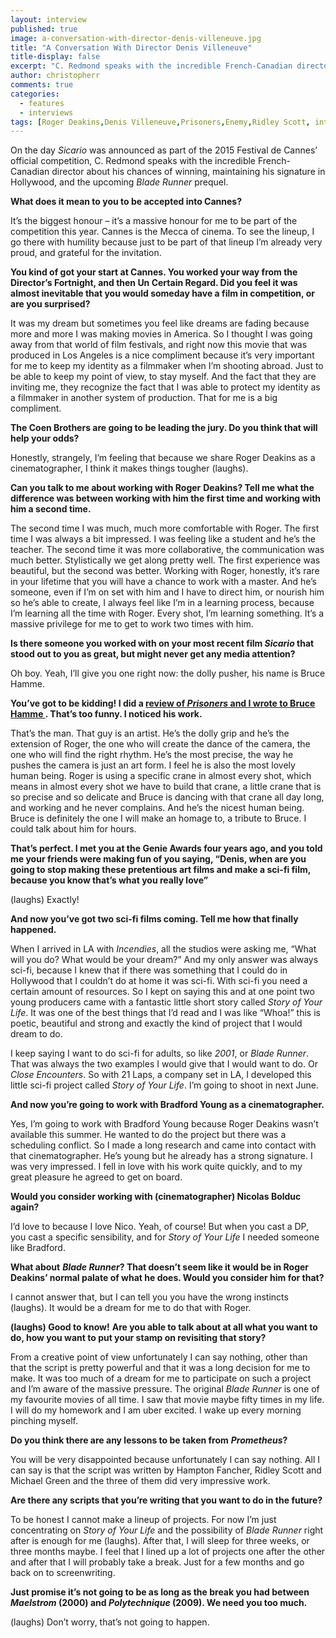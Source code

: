 ```yaml
---
layout: interview
published: true
image: a-conversation-with-director-denis-villeneuve.jpg
title: "A Conversation With Director Denis Villeneuve"
title-display: false
excerpt: "C. Redmond speaks with the incredible French-Canadian director about his chances of winning, maintaining his signature in Hollywood, and the upcoming _Blade Runner_ prequel."
author: christopherr
comments: true
categories:
  - features
  - interviews
tags: [Roger Deakins,Denis Villeneuve,Prisoners,Enemy,Ridley Scott, interview,director,writer,writing,sci-fi]
---
```

On the day _Sicario_ was announced as part of the 2015 Festival de Cannes’ official competition, C. Redmond speaks with the incredible French-Canadian director about his chances of winning, maintaining his signature in Hollywood, and the upcoming _Blade Runner_ prequel. 

**What does it mean to you to be accepted into Cannes?**

It’s the biggest honour – it’s a massive honour for me to be part of the competition this year. Cannes is the Mecca of cinema. To see the lineup, I go there with humility because just to be part of that lineup I’m already very proud, and grateful for the invitation.

**You kind of got your start at Cannes. You worked your way from the Director’s Fortnight, and then Un Certain Regard. Did you feel it was almost inevitable that you would someday have a film in competition, or are you surprised?**

It was my dream but sometimes you feel like dreams are fading because more and more I was making movies in America. So I thought I was going away from that world of film festivals, and right now this movie that was produced in Los Angeles is a nice compliment because it’s very important for me to keep my identity as a filmmaker when I’m shooting abroad. Just to be able to keep my point of view, to stay myself. And the fact that they are inviting me, they recognize the fact that I was able to protect my identity as a filmmaker in another system of production. That for me is a big compliment.

**The Coen Brothers are going to be leading the jury. Do you think that will help your odds?**

Honestly, strangely, I’m feeling that because we share Roger Deakins as a cinematographer, I think it makes things tougher (laughs).

**Can you talk to me about working with Roger** **Deakins? Tell me what the difference was between working with him the first time and working with him a second time.**

The second time I was much, much more comfortable with Roger. The first time I was always a bit impressed. I was feeling like a student and he’s the teacher. The second time it was more collaborative, the communication was much better. Stylistically we get along pretty well. The first experience was beautiful, but the second was better. Working with Roger, honestly, it’s rare in your lifetime that you will have a chance to work with a master. And he’s someone, even if I’m on set with him and I have to direct him, or nourish him so he’s able to create, I always feel like I’m in a learning process, because I’m learning all the time with Roger. Every shot, I’m learning something. It’s a massive privilege for me to get to work two times with him.

**Is there someone you worked with on your most recent film _Sicario_  that stood out to you as great, but might never get any media attention?**

Oh boy. Yeah, I’ll give you one right now: the dolly pusher, his name is Bruce Hamme.

**You’ve got to be kidding! I did a [review of _Prisoners_ and I wrote to Bruce Hamme ](http://www.dearcastandcrew.com/content/2013/9/10/prisoners.html). That’s too funny. I noticed his work.** 

That’s the man. That guy is an artist. He’s the dolly grip and he’s the extension of Roger, the one who will create the dance of the camera, the one who will find the right rhythm. He’s the most precise, the way he pushes the camera is just an art form. I feel he is also the most lovely human being. Roger is using a specific crane in almost every shot, which means in almost every shot we have to build that crane, a little crane that is so precise and so delicate and Bruce is dancing with that crane all day long, and working and he never complains. And he’s the nicest human being. Bruce is definitely the one I will make an homage to, a tribute to Bruce. I could talk about him for hours.

**That’s perfect. I met you at the Genie Awards four years ago, and you told me your friends were making fun of you saying, “Denis, when are you going to stop making these pretentious art films and make a sci-fi film, because you know that’s what you really love”**

(laughs) Exactly!

**And now you’ve got two sci-fi films coming. Tell me how that finally happened.** 

When I arrived in LA with _Incendies_, all the studios were asking me, “What will you do? What would be your dream?”  And my only answer was always sci-fi, because I knew that if there was something that I could do in Hollywood that I couldn’t do at home it was sci-fi. With sci-fi you need a certain amount of resources. So I kept on saying this and at one point two young producers came with a fantastic little short story called _Story of Your Life_. It was one of the best things that I’d read and I was like “Whoa!” this is poetic, beautiful and strong and exactly the kind of project that I would dream to do. 

I keep saying I want to do sci-fi for adults, so like _2001_, or _Blade Runner_. That was always the two examples I would give that I would want to do. Or _Close Encounters_. So with 21 Laps, a company set in LA, I developed this little sci-fi project called _Story of Your Life_. I’m going to shoot in next June.

**And now you’re going to work with Bradford Young as a cinematographer.**

Yes, I’m going to work with Bradford Young because Roger Deakins wasn’t available this summer. He wanted to do the project but there was a scheduling conflict. So I made a long research and came into contact with that cinematographer. He’s young but he already has a strong signature. I was very impressed. I fell in love with his work quite quickly, and to my great pleasure he agreed to get on board.

**Would you consider working with (cinematographer) Nicolas Bolduc again?**

I’d love to because I love Nico. Yeah, of course! But when you cast a DP, you cast a specific sensibility, and for _Story of Your Life_ I needed someone like Bradford.

**What about** **_Blade Runner_? That doesn’t seem like it would be in Roger Deakins’ normal palate of what he does. Would you consider him for that?**

I cannot answer that, but I can tell you you have the wrong instincts (laughs). It would be a dream for me to do that with Roger.

 **(laughs) Good to know!** **Are you able to talk about at all what you want to do, how you want to put your stamp on revisiting that story?**

From a creative point of view unfortunately I can say nothing, other than that the script is pretty powerful and that it was a long decision for me to make. It was too much of a dream for me to participate on such a project and I’m aware of the massive pressure. The original _Blade Runner_ is one of my favourite movies of all time. I saw that movie maybe fifty times in my life. I will do my homework and I am uber excited. I wake up every morning pinching myself.

**Do you think there are any lessons to be taken from** **_Prometheus_?** 

You will be very disappointed because unfortunately I can say nothing.  All I can say is that the script was written by Hampton Fancher, Ridley Scott and Michael Green and the three of them did very impressive work.

**Are there any scripts that you’re writing that you want to do in the future?**

To be honest I cannot make a lineup of projects. For now I’m just concentrating on _Story of Your Life_ and the possibility of _Blade Runner_ right after is enough for me (laughs). After that, I will sleep for three weeks, or three months maybe. I feel that I lined up a lot of projects one after the other and after that I will probably take a break. Just for a few months and go back on to screenwriting.

**Just promise it’s not going to be as long as the break you had between  _Maelstrom_ (2000) and _Polytechnique_ (2009). We need you too much.**

 (laughs) Don’t worry, that’s not going to happen.